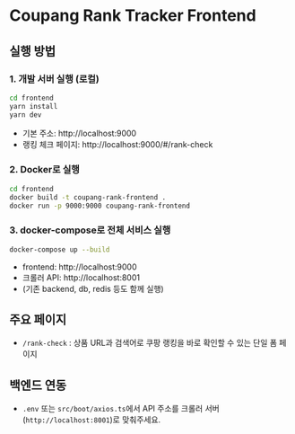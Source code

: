 # Coupang Rank Tracker Frontend

## 실행 방법

### 1. 개발 서버 실행 (로컬)

```bash
cd frontend
yarn install
yarn dev
```

- 기본 주소: http://localhost:9000
- 랭킹 체크 페이지: http://localhost:9000/#/rank-check

### 2. Docker로 실행

```bash
cd frontend
docker build -t coupang-rank-frontend .
docker run -p 9000:9000 coupang-rank-frontend
```

### 3. docker-compose로 전체 서비스 실행

```bash
docker-compose up --build
```
- frontend: http://localhost:9000
- 크롤러 API: http://localhost:8001
- (기존 backend, db, redis 등도 함께 실행)

## 주요 페이지

- `/rank-check` : 상품 URL과 검색어로 쿠팡 랭킹을 바로 확인할 수 있는 단일 폼 페이지

## 백엔드 연동
- `.env` 또는 `src/boot/axios.ts`에서 API 주소를 크롤러 서버(`http://localhost:8001`)로 맞춰주세요.
